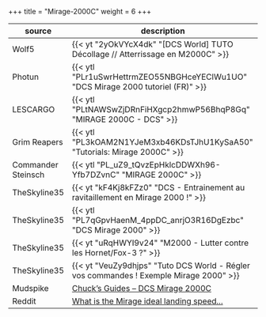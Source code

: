+++
title = "Mirage-2000C"
weight = 6
+++

source              | description
------------------- | -----------
Wolf5               | {{< yt "2yOkVYcX4dk" "[DCS World] TUTO Décollage // Atterrissage en M2000C" >}}
Photun              | {{< ytl "PLr1uSwrHettrmZEO55NBGHceYEClWu1UO" "DCS Mirage 2000 tutoriel (FR)" >}}
LESCARGO            | {{< ytl "PLtNAWSwZjDRnFiHXgcp2hmwP56BhqP8Gq" "MIRAGE 2000C - DCS" >}}
Grim Reapers        | {{< ytl "PL3kOAM2N1YJeM3xb46KDsTJhU1KySaA50" "Tutorials: Mirage 2000C" >}}
Commander Steinsch  | {{< ytl "PL_uZ9_tQvzEpHklcDDWXh96-Yfb7DZvnC" "MIRAGE 2000C" >}}
TheSkyline35        | {{< yt "kF4Kj8kFZz0" "DCS - Entrainement au ravitaillement en Mirage 2000 !" >}}
TheSkyline35        | {{< ytl "PL7qGpvHaenM_4ppDC_anrjO3R16DgEzbc" "DCS Mirage 2000" >}}
TheSkyline35        | {{< yt "uRqHWYI9v24" "M2000 - Lutter contre les Hornet/Fox-3 ?" >}}
TheSkyline35        | {{< yt "VeuZy9dhjps" "Tuto DCS World - Régler vos commandes ! Exemple Mirage 2000" >}}
Mudspike            | [Chuck’s Guides – DCS Mirage 2000C](https://www.mudspike.com/chucks-guides-dcs-mirage-2000c/)
Reddit              | [What is the Mirage ideal landing speed...](https://www.reddit.com/r/hoggit/comments/7se6n0/what_is_the_mirage_ideal_landing_speed_i_keep/dt47th2/)
